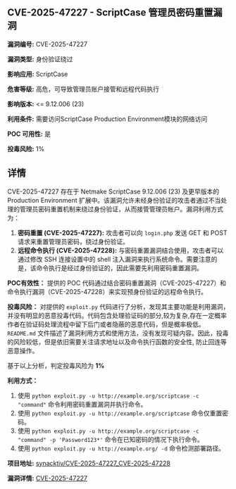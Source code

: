 ## CVE-2025-47227 - ScriptCase 管理员密码重置漏洞

**漏洞编号:** CVE-2025-47227

**漏洞类型:** 身份验证绕过

**影响应用:** ScriptCase

**危害等级:** 高危，可导致管理员账户接管和远程代码执行

**影响版本:** <= 9.12.006 (23)

**利用条件:** 需要访问ScriptCase Production Environment模块的网络访问

**POC 可用性:** 是

**投毒风险:** 1%

## 详情

CVE-2025-47227 存在于 Netmake ScriptCase 9.12.006 (23) 及更早版本的 Production Environment 扩展中。该漏洞允许未经身份验证的攻击者通过不当处理的管理员密码重置机制来绕过身份验证，从而接管管理员帐户。漏洞利用方式为：

1.  **密码重置 (CVE-2025-47227):**  攻击者可以向 `login.php` 发送 GET 和 POST 请求来重置管理员密码，绕过身份验证。
2.  **远程命令执行 (CVE-2025-47228):**  与密码重置漏洞结合使用，攻击者可以通过修改 SSH 连接设置中的 shell 注入漏洞来执行系统命令。需要注意的是，该命令执行是经过身份验证的，因此需要先利用密码重置漏洞。

**POC有效性：**
提供的 POC 代码通过结合密码重置漏洞（CVE-2025-47227）和命令执行漏洞（CVE-2025-47228）来实现预身份验证的远程命令执行。

**投毒风险：**
对提供的 `exploit.py` 代码进行了分析，发现其主要功能是利用漏洞，并没有明显的恶意投毒代码。代码包含处理验证码的部分,较为复杂,存在一定概率作者在验证码处理流程中留下后门或者隐蔽的恶意代码，但是概率极低。`README.md` 文件描述了漏洞利用方式和使用方法，没有发现可疑内容。因此，投毒的风险较低，但是依旧需要关注请求地址以及命令执行函数的安全性, 防止回连等恶意操作。

基于以上分析，判定投毒风险为 **1%**

**利用方式：**

1.  使用 `python exploit.py -u http://example.org/scriptcase -c "command"` 命令利用密码重置漏洞并执行命令。
2.  使用 `python exploit.py -u http://example.org/scriptcase` 命令仅重置密码。
3.  使用 `python exploit.py -u http://example.org/scriptcase -c "command" -p 'Password123*'` 命令在已知密码的情况下执行命令。
4.  使用 `python exploit.py -u http://example.org/ -d` 命令检测部署路径。

**项目地址:** [synacktiv/CVE-2025-47227_CVE-2025-47228](https://github.com/synacktiv/CVE-2025-47227_CVE-2025-47228)

**漏洞详情:** [CVE-2025-47227](https://nvd.nist.gov/vuln/detail/CVE-2025-47227)